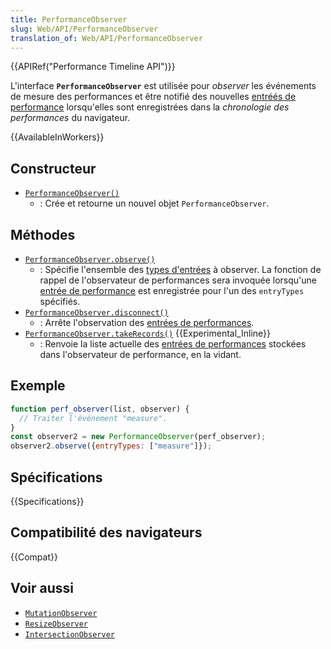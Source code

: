 ```yaml
---
title: PerformanceObserver
slug: Web/API/PerformanceObserver
translation_of: Web/API/PerformanceObserver
---
```


{{APIRef("Performance Timeline API")}}

L'interface **`PerformanceObserver`** est utilisée pour _observer_ les événements de mesure des performances et être notifié des nouvelles [entréés de performance](/fr/docs/Web/API/PerformanceEntry) lorsqu'elles sont enregistrées dans la _chronologie des performances_ du navigateur.

{{AvailableInWorkers}}

## Constructeur

- [`PerformanceObserver()`](/fr/docs/Web/API/PerformanceObserver/PerformanceObserver)
  - : Crée et retourne un nouvel objet `PerformanceObserver`.

## Méthodes

- [`PerformanceObserver.observe()`](/fr/docs/Web/API/PerformanceObserver/observe)
  - : Spécifie l'ensemble des [types d'entrées](/fr/docs/Web/API/PerformanceEntry/entryType) à observer. La fonction de rappel de l'observateur de performances sera invoquée lorsqu'une [entrée de performance](/fr/docs/Web/API/PerformanceEntry) est enregistrée pour l'un des `entryTypes` spécifiés.
- [`PerformanceObserver.disconnect()`](/fr/docs/Web/API/PerformanceObserver/disconnect)
  - : Arrête l'observation des [entrées de performances](/fr/docs/Web/API/PerformanceEntry).
- [`PerformanceObserver.takeRecords()`](/fr/docs/Web/API/PerformanceObserver/takeRecords) {{Experimental_Inline}}
  - : Renvoie la liste actuelle des [entrées de performances](/fr/docs/Web/API/PerformanceEntry) stockées dans l'observateur de performance, en la vidant.

## Exemple

```js
function perf_observer(list, observer) {
  // Traiter l'événement "measure".
}
const observer2 = new PerformanceObserver(perf_observer);
observer2.observe({entryTypes: ["measure"]});
```

## Spécifications

{{Specifications}}

## Compatibilité des navigateurs

{{Compat}}

## Voir aussi

- [`MutationObserver`](/fr/docs/Web/API/MutationObserver)
- [`ResizeObserver`](/fr/docs/Web/API/ResizeObserver)
- [`IntersectionObserver`](/fr/docs/Web/API/IntersectionObserver)
